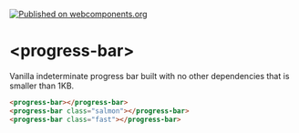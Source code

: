 [![Published on webcomponents.org](https://img.shields.io/badge/webcomponents.org-published-blue.svg)](https://www.webcomponents.org/element/samuelli/progress-bar)

# \<progress-bar\>

Vanilla indeterminate progress bar built with no other dependencies that is smaller than 1KB.

<!--
```
<custom-element-demo>
  <template>
    <script src="../webcomponentsjs/webcomponents-lite.min.js"></script>
    <link rel="import" href="progress-bar.html">
    <style is="custom-style">
      progress-bar {
        margin: 16px;
        width: calc(100% - 32px);
      }

      progress-bar.salmon {
        --progress-bar-color: salmon;
        height: 10px;
      }

      progress-bar.fast {
        --progress-bar-duration: 500ms;
        --progress-bar-delay: 500ms;
        --progress-bar-color: #009688;
        height: 4px;
      }
    </style>
    <next-code-block></next-code-block>
  </template>
</custom-element-demo>
```
-->
```html
<progress-bar></progress-bar>
<progress-bar class="salmon"></progress-bar>
<progress-bar class="fast"></progress-bar>
```